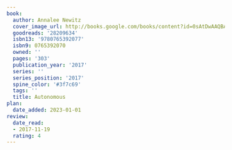 ```yaml
---
book:
  author: Annalee Newitz
  cover_image_url: http://books.google.com/books/content?id=0sAtDwAAQBAJ&printsec=frontcover&img=1&zoom=1&edge=curl&source=gbs_api
  goodreads: '28209634'
  isbn13: '9780765392077'
  isbn9: 0765392070
  owned: ''
  pages: '303'
  publication_year: '2017'
  series: ''
  series_position: '2017'
  spine_color: '#3f7c69'
  tags: ''
  title: Autonomous
plan:
  date_added: 2023-01-01
review:
  date_read:
  - 2017-11-19
  rating: 4
---
```

